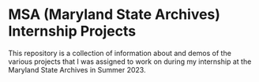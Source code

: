 # MSA (Maryland State Archives) Internship Projects
This repository is a collection of information about and demos of the various projects that I was assigned to work on during my internship at the Maryland State Archives in Summer 2023.
